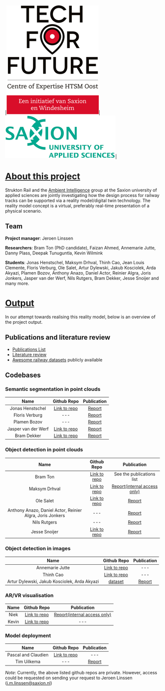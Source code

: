 |![Tech for future](images/T4F-volledig-logo.svg)|![Saxion](images/saxion.png)|

# [About this project](https://www.saxion.nl/onderzoek/smart-industry/ambient-intelligence/digital-twinning-voor-spoorontwerp)

Strukton Rail and the [Ambient Intelligence](https://www.saxion.edu/business-and-research/research/smart-industry/ambient-intelligence) 
group at the Saxion university of applied sciences are jointly investigating how the design process for railway tracks can be 
supported via a reality model/digital twin technology. The reality model concept is a virtual, preferably real-time presentation 
of a physical scenario. 

## Team

**Project manager**: Jeroen Linssen​

**Researchers**: Bram Ton (PhD candidate), Faizan Ahmed​, Annemarie Jutte​, Danny Plass​, Deepak Tunuguntla​, Kevin Wilmink​<br/>

**Students**: Jonas Henstschel​, Maksym Drhval​, Thinh Cao​, Jean Louis Clemente​, Floris Verburg​, Ole Salet​, Artur Dylewski, Jakub Kosciolek, 
Arda Akyazi​, Plamen Bozov​, Anthony Anazo, Daniel Actor, Reinier Algra, Joris Jonkers​, Jasper van der Werf​, Nils Rutgers​, Bram Dekker​, 
Jesse Snoijer and many more.

# [Output](https://github.com/SaxionAMI/DTspoor)

In our attempt towards realising this reality model, below is an overview of the project output.

## Publications and literature review
- [Publications List](https://github.com/SaxionAMI/DTspoor/blob/main/studentassignments.md)
- [Literature review](https://github.com/SaxionAMI/RailwayPointcloudLiteratureReview)
- [Awesome railway datasets](https://github.com/SaxionAMI/awesome-railway-datasets) publicly available

## Codebases 

### Semantic segmentation in point clouds
|Name|Github Repo|Publication|
|:---:|:---:|:---:|
|Jonas Henstschel​|[Link to repo](https://github.com/SaxionAMI/2023-TFF-DTspoor-Jonas)|[Report](https://essay.utwente.nl/94542/)|
|Floris Verburg​|---|[Report](https://essay.utwente.nl/89440/)|
|Plamen Bozov​|---|[Report](https://purl.utwente.nl/essays/91791)|
|Jasper van der Werf​|[Link to repo](https://github.com/SaxionAMI/2023-TFF-DTspoor-Jasper)|[Report](https://essay.utwente.nl/96106/)|
|Bram Dekker​|[Link to repo](https://github.com/SaxionAMI/2022-TFF-DTspoor)|[Report](https://purl.utwente.nl/essays/97076)|

### Object detection in point clouds
|Name|Github Repo|Publication|
|:---:|:---:|:---:|
|Bram Ton|[Link to repo](https://github.com/SaxionAMI/2022-TFF-DTspoor-mmdetection3d)|See the publications list|
|Maksym Drhval​|[Link to repo](https://github.com/SaxionAMI/2022-TFF-DTspoor-Maksym)|[Report(internal access only)](https://saxion.sharepoint.com/:b:/r/teams/o365-team005584/Gedeelde%20documenten/DTspoor/Education/2023-Research%20Assignment-Maksym/Point-Pillar%203D%20Object%20Detection%20of%20Terrestrial%20Laser%20Scans%20of%20Railway%20(2).pdf?csf=1&web=1&e=G3jfFa)|
|Ole Salet|[Link to repo](https://github.com/SaxionAMI/2023-TFF-DTspoor-Ole)|[Report](https://purl.utwente.nl/essays/97076)|
|Anthony Anazo, Daniel Actor, Reinier Algra, Joris Jonkers​|---|[Report](https://github.com/SaxionAMI/DTspoor/blob/main/ds_ai_parta2_object_detection.pdf)|
|Nils Rutgers​|---|[Report](https://purl.utwente.nl/essays/92901)|
|Jesse Snoijer​|[Link to repo](https://github.com/SaxionAMI/2023-TFF-DTspoor-Jesse)|[Report](https://purl.utwente.nl/essays/96420)|

### Object detection in images
|Name|Github Repo|Publication|
|:---:|:---:|:---:|
|Annemarie Jutte|[Link to repo](https://github.com/SaxionAMI/2023-TFF-DTSpoor-Annemarie)|---|
|Thinh Cao​|[Link to repo](https://github.com/SaxionAMI/2023-TFF-DTspoor-Thinh)|---|
|Artur Dylewski, Jakub Kosciolek, Arda Akyazi​|[dataset](https://saxion.data.surfsara.nl/index.php/f/53420755)|[Report](https://github.com/SaxionAMI/DTspoor/blob/main/ds_ai_sign_detection.pdf)|

### AR/VR visualisation
|Name|Github Repo|Publication|
|:---:|:---:|:---:|
|Niek|[Link to repo](https://github.com/SaxionAMI/2022-TFF-DTspoor-Niek)|[Report(internal access only)](https://saxion.sharepoint.com/:b:/r/teams/o365-team005584/Gedeelde%20documenten/DTspoor/Education/2022-Graduation-Niek/DTspoor%20-%20Tempert,%20Niek%20-%20Afstudeerdossier%20Point%20clouds%20in%20augmented%20reality.pdf?csf=1&web=1&e=EVnIdC)|
|Kevin|[Link to repo](https://github.com/SaxionAMI/2023-TFF-DTSpoor-UnityAR)|---|

### Model deployment
|Name|Github Repo|Publication|
|:---:|:---:|:---:|
|Pascal and Claudien|[Link to repo](https://github.com/SaxionAMI/2022-TFF-DTspoor-BDT)|---|
|Tim Uilkema|---|[Report](https://purl.utwente.nl/essays/96346)|

*Note*: Currently, the above listed github repos are private. However, access could be requested on sending your request to Jeroen Linssen (j.m.linssen@saxion.nl)
